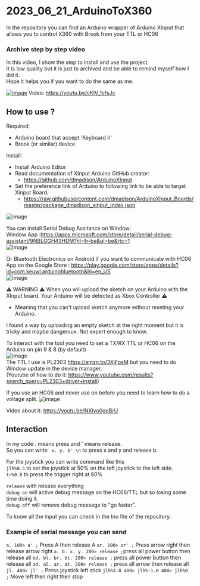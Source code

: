 # 2023_06_21_ArduinoToX360
In the repository you can find an Arduino wrapper of  Arduino XInput that allows you to control X360 with Brook from your TTL or HC06


### Archive step by step video

In this video, I show the step to install and use the project.  
It is low quality but it is just to archived and be able to remind myself how I did it.  
Hope it helps you if you want to do the same as me.  

[![image](https://github.com/EloiStree/2023_06_21_ArduinoToX360/assets/20149493/af2f3635-20b3-432a-9b5c-5eed4a6ee2cf)](https://youtu.be/cKlV_1cfsJc)
Video: https://youtu.be/cKlV_1cfsJc  


## How to use ?

Required: 
- Arduino board that accept 'Keyboard.h'
- Brook (or similar) device

Install:  
- Install Arduino Editor
- Read documentation of XInput Arduino GitHub creator:
  - https://github.com/dmadison/ArduinoXInput
- Set the preference link of Arduino to following link to be able to target Xinput Board.
  - https://raw.githubusercontent.com/dmadison/ArduinoXInput_Boards/master/package_dmadison_xinput_index.json
 
![image](https://github.com/EloiStree/2023_06_21_ArduinoToX360/assets/20149493/f2ce191f-7c30-4fd9-b89f-73645d572f13)

You can install Serial Debug Assitance on Window:  
Window App :https://apps.microsoft.com/store/detail/serial-debug-assistant/9NBLGGH43HDM?hl=fr-be&gl=be&rtc=1  
![image](https://github.com/EloiStree/2023_06_21_ArduinoToX360/assets/20149493/0ac98b37-984a-41b6-845a-4cfaeba7b05e)  

Or Bluetooth Electronics on Android if you want to communicate with HC06    
App on the Google Store : https://play.google.com/store/apps/details?id=com.keuwl.arduinobluetooth&hl=en_US  
![image](https://github.com/EloiStree/2023_06_21_ArduinoToX360/assets/20149493/33357ab3-8be6-4686-9293-8bf0ec639b58)



⚠️ WARNING ⚠️ When you will upload the sketch on your Arduino with the XInput board. Your Arduino will be detected as Xbox Controller ⚠️
- Meaning that you can't upload sketch anymore without reseting your Arduino.  
  
I found a way by uploading an empty sketch at the right moment but it is tricky and maybe dangeroux. Not expert enough to know.  


To interact with the tool you need to set a TX/RX TTL or HC06 on the Arduino on pin 9 & 8 (by default)  
![image](https://github.com/EloiStree/2023_06_21_ArduinoToX360/assets/20149493/1c91fae3-42a9-41a2-8b8e-d281abeabfc7)  
The TTL I use is  PL2303 https://amzn.to/3XjFpsM but you need to do Window update in the device manager.  
(Youtube of how to do it: https://www.youtube.com/results?search_query=PL2303+driver+install)   

If you use an HC06 and never use on before you need to learn how to do a voltage split.
![image](https://github.com/EloiStree/2023_06_21_ArduinoToX360/assets/20149493/4bf54c29-52ba-4031-9d99-657d1ba86a69)

Video about it: https://youtu.be/NXlyo0goBrU


## Interaction

In my code . means press and ' means release.  
So you can write ` x. y. b' \n` to press x and y and release b.

For the joystick you can write command like this    
`jlh%0.5` to set the joystick at  50% on the left joystick to the left side.    
`tr%0.8` to press the trigger right at 80%     

`release` with release everything  
`debug on` will active debug message on the HC06/TTL but so losing some time doing it.  
`debug off` will remove debug message to "go faster".  

To know all the input you can check in the Ino file of the repository.
 

### Example of serial message you can send

`a. 100> a' ;` Press A then release A
`ar. 100> ar' ;` Press arrow right then release arrow right
`a. b. x. y. 200> release ;`press all power button then release all
`bd. bl. br. bt. 200> release ;` press all power button then release all
`ad. al. ar. at. 200> release ;` press all arrow then release all
`jl. 400> jl' ;` Press joystick left stick
`jlh%1.0 400> jlh%-1.0 400> jlh%0  ;` Move left then right then stop





